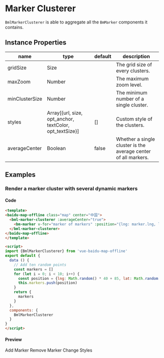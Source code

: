 # Marker Clusterer

`BmlMarkerClusterer` is able to aggregate all the `BmMarker` components it contains.

## Instance Properties

|name|type|default|description|
|------|-----|------|----|
|gridSize|Size||The grid size of every clusters.|
|maxZoom|Number||The maximum zoom level.|
|minClusterSize|Number||The minimum number of a single cluster.|
|styles|Array[{url, size, opt_anchor, textColor, opt_textSize}]|[]|Custom style of the clusters.|
|averageCenter|Boolean|false|Whether a single cluster is the average center of all markers.|

## Examples

### Render a marker cluster with several dynamic markers

#### Code

```html
<template>
<baidu-map-offline class="map" center="中国">
  <bml-marker-clusterer :averageCenter="true">
    <bm-marker v-for="marker of markers" :position="{lng: marker.lng, lat: marker.lat}"></bm-marker>
  </bml-marker-clusterer>
</baidu-map-offline>
</template>

<script>
import {BmlMarkerClusterer} from 'vue-baidu-map-offline'
export default {
  data () {
    // Add ten random points
    const markers = []
    for (let i = 0; i < 10; i++) {
      const position = {lng: Math.random() * 40 + 85, lat: Math.random() * 30 + 21}
      this.markers.push(position)
    }
    return {
      markers
    }
  },
  components: {
    BmlMarkerClusterer
  }
}
</script>
```


#### Preview

<doc-preview>
<baidu-map-offline class="map" center="中国" :scroll-wheel-zoom="true" :double-click-zoom="true">
  <bml-marker-clusterer :averageCenter="true" :styles="styles">
    <bm-marker v-for="marker of markers" :position="marker" @dragend="updateMarker($event, marker)" :dragging="true"></bm-marker>
  <bml-marker-clusterer>
</baidu-map-offline>
<md-button class="md-raised md-primary" @click="addMarker">Add Marker</md-button>
<md-button class="md-raised md-primary" @click="removeMarker">Remove Marker</md-button>
<md-button class="md-raised md-primary" @click="changeStyles">Change Styles</md-button>
</doc-preview>

<script>
import {BmlMarkerClusterer} from '../../../components/index.js'
export default {
  data () {
    return {
      markers: [],
      styles: []
    }
  },
  components: {
    BmlMarkerClusterer
  },
  methods: {
    addMarker () {
      const position = {lng: Math.random() * 40 + 85, lat: Math.random() * 30 + 21}
      this.markers.push(position)
    },
    updateMarker ({point}, marker) {
      marker.lng = point.lng
      marker.lat = point.lat
    },
    removeMarker () {
      this.markers.pop()
    },
    changeStyles () {
      this.customStyles = !this.customStyles
      const EXAMPLE_URL = "http://api.map.baidu.com/library/MarkerClusterer/1.2/examples/"
      const styles = [{
        url: EXAMPLE_URL + 'images/heart30.png',
        size: {
          width: 30,
          height: 26
        },
        opt_anchor: [16, 0],
        textColor: '#ff00ff',
        opt_textSize: 10
      }, {
        url: EXAMPLE_URL + 'images/heart40.png',
        size: {
          width: 40,
          height: 35
        },
        opt_anchor: [40, 35],
        textColor: '#ff0000',
        opt_textSize: 12
      }, {
        url: EXAMPLE_URL + 'images/heart50.png',
        size: {
          width: 50,
          height: 44
        },
        opt_anchor: [32, 0],
        textColor: 'white',
        opt_textSize: 14
      }]
      this.styles = this.customStyles ? styles : []
    }
  }
}
</script>